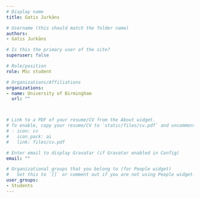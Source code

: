 ```yaml
---
# Display name
title: Gatis Jurkāns

# Username (this should match the folder name)
authors:
- Gatis Jurkāns

# Is this the primary user of the site?
superuser: false

# Role/position
role: MSc student

# Organizations/Affiliations
organizations:
- name: University of Birmingham
  url: ""



# Link to a PDF of your resume/CV from the About widget.
# To enable, copy your resume/CV to `static/files/cv.pdf` and uncomment the lines below.
# - icon: cv
#   icon_pack: ai
#   link: files/cv.pdf

# Enter email to display Gravatar (if Gravatar enabled in Config)
email: ""

# Organizational groups that you belong to (for People widget)
#   Set this to `[]` or comment out if you are not using People widget.
user_groups:
- Students
---
```


